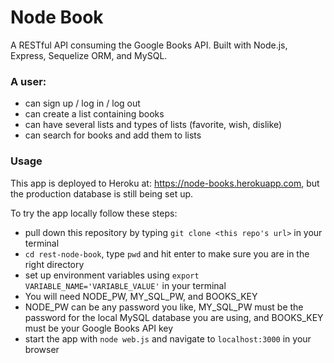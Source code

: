 # Node Book

A RESTful API consuming the Google Books API. Built with Node.js, Express, Sequelize ORM, and MySQL.

### A user:

- can sign up / log in / log out
- can create a list containing books
- can have several lists and types of lists (favorite, wish, dislike)
- can search for books and add them to lists

### Usage

This app is deployed to Heroku at: https://node-books.herokuapp.com, but the production database is still being set up. 

To try the app locally follow these steps:

- pull down this repository by typing ```git clone <this repo's url>``` in your terminal
- ```cd rest-node-book```, type ```pwd``` and hit enter to make sure you are in the right directory
- set up environment variables using ```export VARIABLE_NAME='VARIABLE_VALUE'``` in your terminal
- You will need NODE_PW, MY_SQL_PW, and BOOKS_KEY 
- NODE_PW can be any password you like, MY_SQL_PW must be the password for the local MySQL database you are using, and BOOKS_KEY must be your Google Books API key
- start the app with ```node web.js``` and navigate to ```localhost:3000``` in your browser
